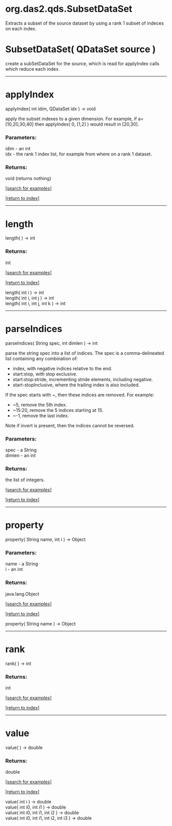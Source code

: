 # org.das2.qds.SubsetDataSet

Extracts a subset of the source dataset by using a rank 1 subset of indeces on each index.

# SubsetDataSet( QDataSet source )
create a subSetDataSet for the source, which is read for applyIndex calls
 which reduce each index.

***
<a name="applyIndex"></a>
# applyIndex
applyIndex( int idim, QDataSet idx ) &rarr; void

apply the subset indexes to a given dimension.  For example,
 if a=[10,20,30,40] then applyIndex( 0, [1,2] ) would result in [20,30].

### Parameters:
idim - an int
<br>idx - the rank 1 index list, for example from where on a rank 1 dataset.

### Returns:
void (returns nothing)


<a href="https://github.com/autoplot/dev/search?q=applyIndex&unscoped_q=applyIndex">[search for examples]</a>

<a href="https://github.com/autoplot/documentation/blob/master/javadoc/index-all.md">[return to index]</a>

***
<a name="length"></a>
# length
length(  ) &rarr; int



### Returns:
int


<a href="https://github.com/autoplot/dev/search?q=length&unscoped_q=length">[search for examples]</a>

<a href="https://github.com/autoplot/documentation/blob/master/javadoc/index-all.md">[return to index]</a>

length( int i ) &rarr; int<br>
length( int i, int j ) &rarr; int<br>
length( int i, int j, int k ) &rarr; int<br>
***
<a name="parseIndices"></a>
# parseIndices
parseIndices( String spec, int dimlen ) &rarr; int

parse the string spec into a list of indices.  The spec is a 
 comma-delineated list containing any combination of:<ul>
 <li>index, with negative indices relative to the end.
 <li>start:stop, with stop exclusive.
 <li>start:stop:stride, incrementing stride elements, including negative.
 <li>start-stopInclusive, where the trailing index is also included.
 </ul>
 If the spec starts with ~, then these indices are removed. For example:<ul>
 <li>~5, remove the 5th index.
 <li>~15:20, remove the 5 indices starting at 15.
 <li>~-1, remove the last index.
 </ul>
 Note if invert is present, then the indices cannot be reversed.

### Parameters:
spec - a String
<br>dimlen - an int

### Returns:
the list of integers.

<a href="https://github.com/autoplot/dev/search?q=parseIndices&unscoped_q=parseIndices">[search for examples]</a>

<a href="https://github.com/autoplot/documentation/blob/master/javadoc/index-all.md">[return to index]</a>

***
<a name="property"></a>
# property
property( String name, int i ) &rarr; Object



### Parameters:
name - a String
<br>i - an int

### Returns:
java.lang.Object


<a href="https://github.com/autoplot/dev/search?q=property&unscoped_q=property">[search for examples]</a>

<a href="https://github.com/autoplot/documentation/blob/master/javadoc/index-all.md">[return to index]</a>

property( String name ) &rarr; Object<br>
***
<a name="rank"></a>
# rank
rank(  ) &rarr; int



### Returns:
int


<a href="https://github.com/autoplot/dev/search?q=rank&unscoped_q=rank">[search for examples]</a>

<a href="https://github.com/autoplot/documentation/blob/master/javadoc/index-all.md">[return to index]</a>

***
<a name="value"></a>
# value
value(  ) &rarr; double



### Returns:
double


<a href="https://github.com/autoplot/dev/search?q=value&unscoped_q=value">[search for examples]</a>

<a href="https://github.com/autoplot/documentation/blob/master/javadoc/index-all.md">[return to index]</a>

value( int i ) &rarr; double<br>
value( int i0, int i1 ) &rarr; double<br>
value( int i0, int i1, int i2 ) &rarr; double<br>
value( int i0, int i1, int i2, int i3 ) &rarr; double<br>
